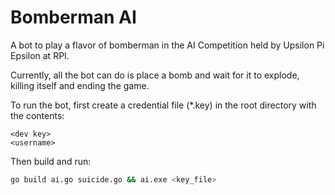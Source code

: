 # Bomberman AI

A bot to play a flavor of bomberman in the AI Competition held by Upsilon Pi Epsilon at RPI.

Currently, all the bot can do is place a bomb and wait for it to explode, killing itself and ending
the game.

To run the bot, first create a credential file (*.key) in the root directory with the contents:
```
<dev key>
<username>
```

Then build and run:
```bash
go build ai.go suicide.go && ai.exe <key_file>
```
